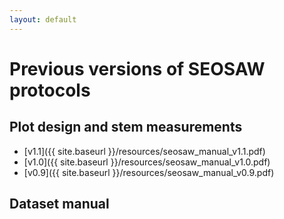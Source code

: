 ```yaml
---
layout: default
---
```


# Previous versions of SEOSAW protocols 

## Plot design and stem measurements

* [v1.1]({{ site.baseurl }}/resources/seosaw_manual_v1.1.pdf)
* [v1.0]({{ site.baseurl }}/resources/seosaw_manual_v1.0.pdf)
* [v0.9]({{ site.baseurl }}/resources/seosaw_manual_v0.9.pdf)

## Dataset manual
